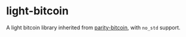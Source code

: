 # light-bitcoin

A light bitcoin library inherited from [parity-bitcoin](https://github.com/paritytech/parity-bitcoin), with `no_std` support.


